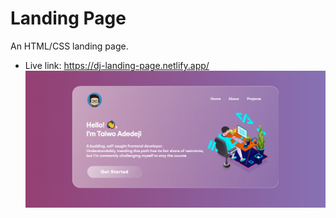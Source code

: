 # Landing Page
An HTML/CSS landing page.
- Live link: https://dj-landing-page.netlify.app/
![screenshot](https://github.com/Adedeji-Taiwo/Landing-Page/blob/main/screencapture-127-0-0-1-5500-GlassMorphHome-html-2021-07-06-23_40_43.png)
